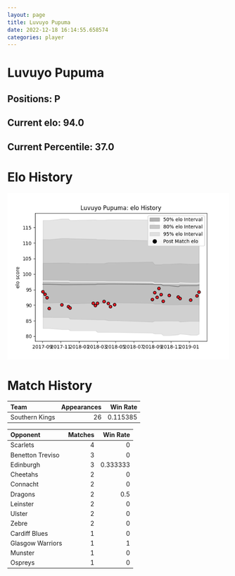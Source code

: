 ```yaml
---  
layout: page  
title: Luvuyo Pupuma  
date: 2022-12-18 16:14:55.658574  
categories: player  
---
```

# Luvuyo Pupuma

## Positions: P

## Current elo: 94.0

## Current Percentile: 37.0

# Elo History


![elo history](history_LuvuyoPupuma.png)
# Match History


| Team           |   Appearances |   Win Rate |
|:---------------|--------------:|-----------:|
| Southern Kings |            26 |   0.115385 |

| Opponent         |   Matches |   Win Rate |
|:-----------------|----------:|-----------:|
| Scarlets         |         4 |   0        |
| Benetton Treviso |         3 |   0        |
| Edinburgh        |         3 |   0.333333 |
| Cheetahs         |         2 |   0        |
| Connacht         |         2 |   0        |
| Dragons          |         2 |   0.5      |
| Leinster         |         2 |   0        |
| Ulster           |         2 |   0        |
| Zebre            |         2 |   0        |
| Cardiff Blues    |         1 |   0        |
| Glasgow Warriors |         1 |   1        |
| Munster          |         1 |   0        |
| Ospreys          |         1 |   0        |